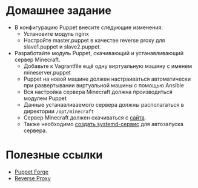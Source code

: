 # Домашнее задание

- В конфигурацию Puppet внесите следующие изменения:
    - Установите модуль nginx
    - Настройте master.puppet в качестве reverse proxy для slave1.puppet и slave2.puppet.
-	Разработайте модуль Puppet, скачивающий и устанавливающий сервер Minecraft.
    - Добавьте к Vagrantfile ещё одну виртуальную машину с именем mineserver.puppet
    - Puppet на новой машине должен настраиваться автоматически при развертывании виртуальной машины с помощью Ansible
    - Вся настройка сервера Minecraft должна производиться модулем Puppet
    - Данные устанавливаемого сервера должны располагаться в директории `/opt/minecraft`
    - Сервер Minecraft должен скачиваться с [сайта](https://www.minecraft.net/ru-ru/download/server/).
    - Также необходимо [создать systemd-сервис](https://www.shellhacks.com/ru/systemd-service-file-example/) для автозапуска сервера.

# Полезные ссылки

- [Puppet Forge](https://forge.puppet.com)
- [Reverse Proxy](https://www.digitalocean.com/community/tutorials/how-to-configure-nginx-as-a-web-server-and-reverse-proxy-for-apache-on-one-ubuntu-18-04-server-ru)


